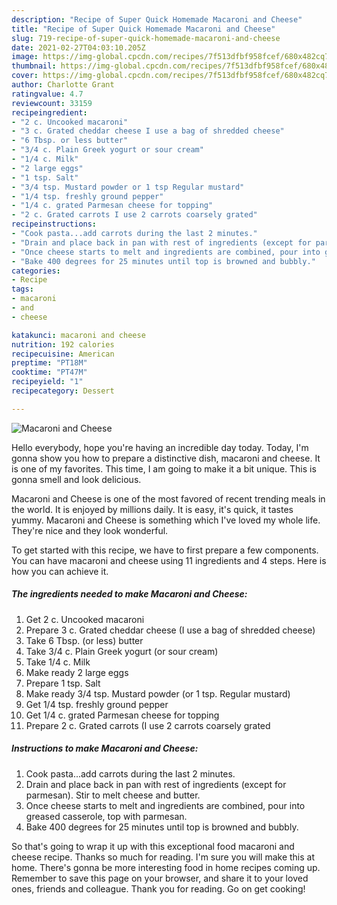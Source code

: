 ```yaml
---
description: "Recipe of Super Quick Homemade Macaroni and Cheese"
title: "Recipe of Super Quick Homemade Macaroni and Cheese"
slug: 719-recipe-of-super-quick-homemade-macaroni-and-cheese
date: 2021-02-27T04:03:10.205Z
image: https://img-global.cpcdn.com/recipes/7f513dfbf958fcef/680x482cq70/macaroni-and-cheese-recipe-main-photo.jpg
thumbnail: https://img-global.cpcdn.com/recipes/7f513dfbf958fcef/680x482cq70/macaroni-and-cheese-recipe-main-photo.jpg
cover: https://img-global.cpcdn.com/recipes/7f513dfbf958fcef/680x482cq70/macaroni-and-cheese-recipe-main-photo.jpg
author: Charlotte Grant
ratingvalue: 4.7
reviewcount: 33159
recipeingredient:
- "2 c. Uncooked macaroni"
- "3 c. Grated cheddar cheese I use a bag of shredded cheese"
- "6 Tbsp. or less butter"
- "3/4 c. Plain Greek yogurt or sour cream"
- "1/4 c. Milk"
- "2 large eggs"
- "1 tsp. Salt"
- "3/4 tsp. Mustard powder or 1 tsp Regular mustard"
- "1/4 tsp. freshly ground pepper"
- "1/4 c. grated Parmesan cheese for topping"
- "2 c. Grated carrots I use 2 carrots coarsely grated"
recipeinstructions:
- "Cook pasta...add carrots during the last 2 minutes."
- "Drain and place back in pan with rest of ingredients (except for parmesan). Stir to melt cheese and butter."
- "Once cheese starts to melt and ingredients are combined, pour into greased casserole, top with parmesan."
- "Bake 400 degrees for 25 minutes until top is browned and bubbly."
categories:
- Recipe
tags:
- macaroni
- and
- cheese

katakunci: macaroni and cheese 
nutrition: 192 calories
recipecuisine: American
preptime: "PT18M"
cooktime: "PT47M"
recipeyield: "1"
recipecategory: Dessert

---
```



![Macaroni and Cheese](https://img-global.cpcdn.com/recipes/7f513dfbf958fcef/680x482cq70/macaroni-and-cheese-recipe-main-photo.jpg)

Hello everybody, hope you're having an incredible day today. Today, I'm gonna show you how to prepare a distinctive dish, macaroni and cheese. It is one of my favorites. This time, I am going to make it a bit unique. This is gonna smell and look delicious.



Macaroni and Cheese is one of the most favored of recent trending meals in the world. It is enjoyed by millions daily. It is easy, it's quick, it tastes yummy. Macaroni and Cheese is something which I've loved my whole life. They're nice and they look wonderful.


To get started with this recipe, we have to first prepare a few components. You can have macaroni and cheese using 11 ingredients and 4 steps. Here is how you can achieve it.

<!--inarticleads1-->

##### The ingredients needed to make Macaroni and Cheese:

1. Get 2 c. Uncooked macaroni
1. Prepare 3 c. Grated cheddar cheese (I use a bag of shredded cheese)
1. Take 6 Tbsp. (or less) butter
1. Take 3/4 c. Plain Greek yogurt (or sour cream)
1. Take 1/4 c. Milk
1. Make ready 2 large eggs
1. Prepare 1 tsp. Salt
1. Make ready 3/4 tsp. Mustard powder (or 1 tsp. Regular mustard)
1. Get 1/4 tsp. freshly ground pepper
1. Get 1/4 c. grated Parmesan cheese for topping
1. Prepare 2 c. Grated carrots (I use 2 carrots coarsely grated




<!--inarticleads2-->

##### Instructions to make Macaroni and Cheese:

1. Cook pasta...add carrots during the last 2 minutes.
1. Drain and place back in pan with rest of ingredients (except for parmesan). Stir to melt cheese and butter.
1. Once cheese starts to melt and ingredients are combined, pour into greased casserole, top with parmesan.
1. Bake 400 degrees for 25 minutes until top is browned and bubbly.




So that's going to wrap it up with this exceptional food macaroni and cheese recipe. Thanks so much for reading. I'm sure you will make this at home. There's gonna be more interesting food in home recipes coming up. Remember to save this page on your browser, and share it to your loved ones, friends and colleague. Thank you for reading. Go on get cooking!
